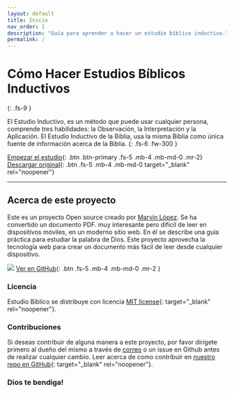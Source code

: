 ```yaml
---
layout: default
title: Inicio
nav_order: 1
description: "Guía para aprender a hacer un estudio bíblico inductivo."
permalink: /
---
```


# Cómo Hacer Estudios Bíblicos Inductivos
{: .fs-9 }

El Estudio Inductivo, es un método que puede usar cualquier persona, comprende tres habilidades: la Observación, la Interpretación y la Aplicación. El Estudio Inductivo de la Biblia, usa la misma Biblia como única fuente de información acerca de la Biblia. 
{: .fs-6 .fw-300 }

[Empezar el estudio]({{site.baseurl}}/docs/configuration/){: .btn .btn-primary .fs-5 .mb-4 .mb-md-0 .mr-2} [Descargar original](https://gbuch.cl/images/publicacionesgbuch/ComoHacerEBI.pdf){: .btn .fs-5 .mb-4 .mb-md-0 target="_blank" rel="noopener"}

---

## Acerca de este proyecto

Este es un proyecto Open source creado por [Marvin López](https://about.me/marvlm). Se ha convertido un documento PDF. muy interesante pero difícil de leer en dispositivos móviles, en un moderno sitio web. En él se describe una guía práctica para estudiar la palabra de Dios. Este proyecto aprovecha la tecnología web para crear un documento más fácil de leer desde cualquier dispositivo. 

![]({{site.baseurl}}/assets/images/web_devices.png)
[Ver en GitHub](https://github.com/marvlm/estudio-biblico){: .btn .fs-5 .mb-4 .mb-md-0 .mr-2 }

### Licencia

Estudio Bíblico se distribuye con licencia [MIT license](https://github.com/marvlm/estudio-biblico/blob/master/LICENSE.txt){: target="_blank" rel="noopener"}.

### Contribuciones

Si deseas contribuir de alguna manera a este proyecto, por favor dirígete primero al dueño del mismo a través de [correo](mailto:lopezm.marvin@gmail.com) o un issue en Github antes de realizar cualquier cambio. Leer acerca de como contribuir en [nuestro repo en GitHub](https://github.com/marvlm/estudio-biblico#contributing){: target="_blank" rel="noopener"}.

### Dios te bendiga!

<!-- <ul class="list-style-none">
{% for contributor in site.github.contributors %}
  <li class="d-inline-block mr-1">
     <a href="{{ contributor.html_url }}"><img src="{{ contributor.avatar_url }}" width="32" height="32" alt="{{ contributor.login }}"/></a>
  </li>
{% endfor %} 
</ul> -->